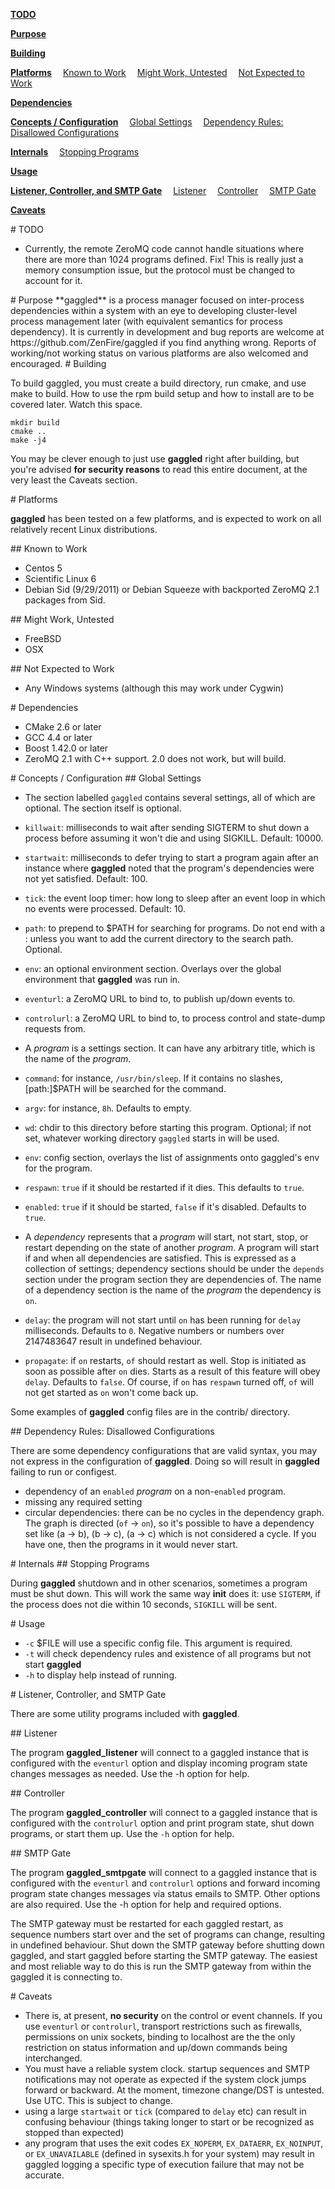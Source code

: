 
**<a href="#toc1-2">TODO</a>**

**<a href="#toc1-7">Purpose</a>**

**<a href="#toc1-11">Building</a>**

**<a href="#toc1-22">Platforms</a>**
&emsp;<a href="#toc2-27">Known to Work</a>
&emsp;<a href="#toc2-34">Might Work, Untested</a>
&emsp;<a href="#toc2-40">Not Expected to Work</a>

**<a href="#toc1-45">Dependencies</a>**

**<a href="#toc1-53">Concepts / Configuration</a>**
&emsp;<a href="#toc2-56">Global Settings</a>
&emsp;<a href="#toc2-81">Dependency Rules: Disallowed Configurations</a>

**<a href="#toc1-90">Internals</a>**
&emsp;<a href="#toc2-93">Stopping Programs</a>

**<a href="#toc1-98">Usage</a>**

**<a href="#toc1-105">Listener, Controller, and SMTP Gate</a>**
&emsp;<a href="#toc2-110">Listener</a>
&emsp;<a href="#toc2-115">Controller</a>
&emsp;<a href="#toc2-120">SMTP Gate</a>

**<a href="#toc1-127">Caveats</a>**

<A name="toc1-2" title="TODO" />
# TODO

* Currently, the remote ZeroMQ code cannot handle situations where there are more than 1024 programs defined.  Fix!  This is really just a memory consumption issue, but the protocol must be changed to account for it.

<A name="toc1-7" title="Purpose" />
# Purpose
**gaggled** is a process manager focused on inter-process dependencies within a system with an eye to developing cluster-level process management later (with equivalent semantics for process dependency).  It is currently in development and bug reports are welcome at https://github.com/ZenFire/gaggled if you find anything wrong.  Reports of working/not working status on various platforms are also welcomed and encouraged.

<A name="toc1-11" title="Building" />
# Building

To build gaggled, you must create a build directory, run cmake, and use make to build.  How to use the rpm build setup and how to install are to be covered later. Watch this space.

    mkdir build
    cmake ..
    make -j4

You may be clever enough to just use **gaggled** right after building, but you're advised **for security reasons** to read this entire document, at the very least the Caveats section.

<A name="toc1-22" title="Platforms" />
# Platforms

**gaggled** has been tested on a few platforms, and is expected to work on all relatively recent Linux distributions.

<A name="toc2-27" title="Known to Work" />
## Known to Work

* Centos 5
* Scientific Linux 6
* Debian Sid (9/29/2011) or Debian Squeeze with backported ZeroMQ 2.1 packages from Sid.

<A name="toc2-34" title="Might Work, Untested" />
## Might Work, Untested

* FreeBSD
* OSX

<A name="toc2-40" title="Not Expected to Work" />
## Not Expected to Work

* Any Windows systems (although this may work under Cygwin)

<A name="toc1-45" title="Dependencies" />
# Dependencies

* CMake 2.6 or later
* GCC 4.4 or later
* Boost 1.42.0 or later
* ZeroMQ 2.1 with C++ support. 2.0 does not work, but will build.

<A name="toc1-53" title="Concepts / Configuration" />
# Concepts / Configuration

<A name="toc2-56" title="Global Settings" />
## Global Settings

* The section labelled `gaggled` contains several settings, all of which are optional.  The section itself is optional.
 * `killwait`: milliseconds to wait after sending SIGTERM to shut down a process before assuming it won't die and using SIGKILL. Default: 10000.
 * `startwait`: milliseconds to defer trying to start a program again after an instance where **gaggled** noted that the program's dependencies were not yet satisfied. Default: 100.
 * `tick`: the event loop timer: how long to sleep after an event loop in which no events were processed. Default: 10.
 * `path`: to prepend to $PATH for searching for programs. Do not end with a : unless you want to add the current directory to the search path. Optional.
 * `env`: an optional environment section.  Overlays over the global environment that **gaggled** was run in.
 * `eventurl`: a ZeroMQ URL to bind to, to publish up/down events to.
 * `controlurl`: a ZeroMQ URL to bind to, to process control and state-dump requests from.

* A *program* is a settings section.  It can have any arbitrary title, which is the name of the *program*.
 * `command`: for instance, `/usr/bin/sleep`. If it contains no slashes, [path:]$PATH will be searched for the command.
 * `argv`: for instance, `8h`. Defaults to empty.
 * `wd`: chdir to this directory before starting this program. Optional; if not set, whatever working directory `gaggled` starts in will be used.
 * `env`: config section, overlays the list of assignments onto gaggled's env for the program.
 * `respawn`: `true` if it should be restarted if it dies.  This defaults to `true`.
 * `enabled`: `true` if it should be started, `false` if it's disabled.  Defaults to `true`.
* A *dependency* represents that a *program* will start, not start, stop, or restart depending on the state of another *program*. A program will start if and when all dependencies are satisfied.  This is expressed as a collection of settings; dependency sections should be under the `depends` section under the program section they are dependencies of.  The name of a dependency section is the name of the *program* the dependency is `on`.
 * `delay`: the program will not start until `on` has been running for `delay` milliseconds. Defaults to `0`.  Negative numbers or numbers over 2147483647 result in undefined behaviour.
 * `propagate`: if `on` restarts, `of` should restart as well.  Stop is initiated as soon as possible after `on` dies.  Starts as a result of this feature will obey `delay`.  Defaults to `false`.  Of course, if `on` has `respawn` turned off, `of` will not get started as `on` won't come back up.

Some examples of **gaggled** config files are in the contrib/ directory.

<A name="toc2-81" title="Dependency Rules: Disallowed Configurations" />
## Dependency Rules: Disallowed Configurations

There are some dependency configurations that are valid syntax, you may not express in the configuration of **gaggled**.  Doing so will result in **gaggled** failing to run or configest.

* dependency of an `enabled` *program* on a non-`enabled` program.
* missing any required setting
* circular dependencies: there can be no cycles in the dependency graph.  The graph is directed (`of` -> `on`), so it's possible to have a dependency set like (a -> b), (b -> c), (a -> c) which is not considered a cycle.  If you have one, then the programs in it would never start.

<A name="toc1-90" title="Internals" />
# Internals

<A name="toc2-93" title="Stopping Programs" />
## Stopping Programs

During **gaggled** shutdown and in other scenarios, sometimes a program must be shut down.  This will work the same way **init** does it: use `SIGTERM`, if the process does not die within 10 seconds, `SIGKILL` will be sent.

<A name="toc1-98" title="Usage" />
# Usage

* `-c` $FILE will use a specific config file.  This argument is required.
* `-t` will check dependency rules and existence of all programs but not start **gaggled**
* `-h` to display help instead of running.

<A name="toc1-105" title="Listener, Controller, and SMTP Gate" />
# Listener, Controller, and SMTP Gate

There are some utility programs included with **gaggled**.

<A name="toc2-110" title="Listener" />
## Listener

The program **gaggled_listener** will connect to a gaggled instance that is configured with the `eventurl` option and display incoming program state changes messages as needed.  Use the -h option for help.

<A name="toc2-115" title="Controller" />
## Controller

The program **gaggled_controller** will connect to a gaggled instance that is configured with the `controlurl` option and print program state, shut down programs, or start them up.  Use the `-h` option for help.

<A name="toc2-120" title="SMTP Gate" />
## SMTP Gate

The program **gaggled_smtpgate** will connect to a gaggled instance that is configured with the `eventurl` and `controlurl` options and forward incoming program state changes messages via status emails to SMTP.  Other options are also required.  Use the -h option for help and required options.

The SMTP gateway must be restarted for each gaggled restart, as sequence numbers start over and the set of programs can change, resulting in undefined behaviour.  Shut down the SMTP gateway before shutting down gaggled, and start gaggled before starting the SMTP gateway.  The easiest and most reliable way to do this is run the SMTP gateway from within the gaggled it is connecting to.

<A name="toc1-127" title="Caveats" />
# Caveats

* There is, at present, **no security** on the control or event channels. If you use `eventurl` or `controlurl`, transport restrictions such as firewalls, permissions on unix sockets, binding to localhost are the the only restriction on status information and up/down commands being interchanged.
* You must have a reliable system clock. startup sequences and SMTP notifications may not operate as expected if the system clock jumps forward or backward.  At the moment, timezone change/DST is untested.  Use UTC.  This is subject to change.
* using a large `startwait` or `tick` (compared to `delay` etc) can result in confusing behaviour (things taking longer to start or be recognized as stopped than expected)
* any program that uses the exit codes `EX_NOPERM`, `EX_DATAERR`, `EX_NOINPUT`, or `EX_UNAVAILABLE` (defined in sysexits.h for your system) may result in gaggled logging a specific type of execution failure that may not be accurate.
